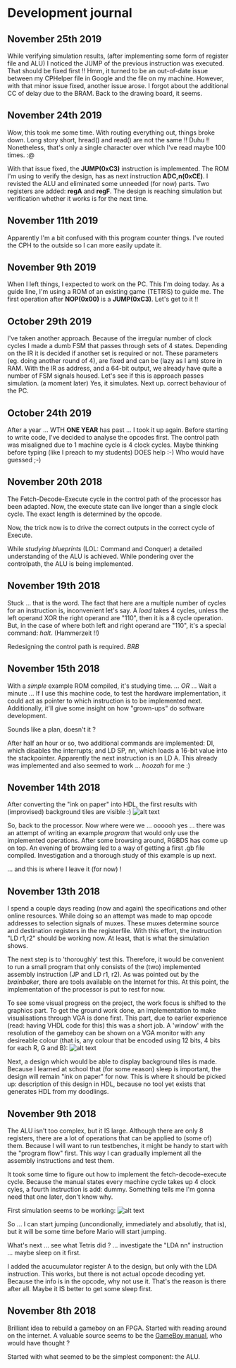 # Development journal

## November 25th 2019
While verifying simulation results, (after implementing some form of register file and ALU) I noticed the JUMP of the previous instruction was executed. That should be fixed first !!
Hmm, it turned to be an out-of-date issue between my CPHelper file in Google and the file on my machine.
However, with that minor issue fixed, another issue arose. I forgot about the additional CC of delay due to the BRAM. Back to the drawing board, it seems.

## November 24th 2019
Wow, this took me some time. With routing everything out, things broke down. Long story short, hread() and read() are not the same !! Duhu !! Nonetheless, that's only a single character over which I've read maybe 100 times. :@

With that issue fixed, the **JUMP(0xC3)** instruction is implemented. The ROM I'm using to verify the design, has as next instruction **ADC,n(0xCE)**. I revisted the ALU and eliminated some unneeded (for now) parts. Two registers are added: **regA** and **regF**. The design is reaching simulation but verification whether it works is for the next time.

## November 11th 2019
Apparently I'm a bit confused with this program counter things. I've routed the CPH to the outside so I can more easily update it.

## November 9th 2019
When I left things, I expected to work on the PC. This I'm doing today. As a guide line, I'm using a ROM of an existing game (TETRIS) to guide me. The first operation after **NOP(0x00)** is a **JUMP(0xC3)**. Let's get to it !!

## October 29th 2019
I've taken another approach. Because of the irregular number of clock cycles I made a dumb FSM that passes through sets of 4 states. Depending on the IR it is decided if another set is required or not.
These parameters (eg. doing another round of 4), are fixed and can be (lazy as I am) store in RAM. With the IR as address, and a 64-bit output, we already have quite a number of FSM signals housed.
Let's see if this is approach passes simulation. (a moment later) Yes, it simulates. Next up. correct behaviour of the PC.

## October 24th 2019
After a year ... WTH **ONE YEAR** has past ... I took it up again. Before starting to write code, I've decided to analyse the opcodes first. The control path was misaligned due to 1 machine cycle is 4 clock cycles. Maybe thinking before typing (like I preach to my students) DOES help :-) Who would have guessed ;-)


## November 20th 2018
The Fetch-Decode-Execute cycle in the control path of the processor has been adapted. Now, the execute state can live longer than a single clock cycle. The exact length is determined by the opcode.

Now, the trick now is to drive the correct outputs in the correct cycle of Execute.


While _studying blueprints_ (LOL: Command and Conquer) a detailed understanding of the ALU is achieved. While pondering over the controlpath, the ALU is being implemented.


## November 19th 2018
Stuck ... that is the word. The fact that here are a multiple number of cycles for an instruction is, inconvenient let's say. A _load_ takes 4 cycles, unless the left operand XOR the right operand are "110", then it is a 8 cycle operation. But, in the case of where both left and right operand are "110", it's a special command: _halt_. (Hammerzeit !!)

Redesigning the control path is required. *BRB*


## November 15th 2018
With a _simple_ example ROM compiled, it's studying time. 
 ... *OR* ...
Wait a minute ...
If I use this machine code, to test the hardware implementation, it could act as pointer to which instruction is to be implemented next. Additionally, it'll give some insight on how "grown-ups" do software development. 

Sounds like a plan, doesn't it ?

After half an hour or so, two additional commands are implemented: DI, which disables the interrupts; and LD SP, nn, which loads a 16-bit value into the stackpointer. Apparently the next instruction is an LD A. This already was implemented and also seemed to work ... *hoozah* for me :)


## November 14th 2018
After converting the "ink on paper" into HDL, the first results with (improvised) background tiles are visible :)
![alt text](http://jo.jkl52.be/images/gameboy_journal/20181114_142044.jpg "First graphics result")

So, back to the processor. Now where were we ... oooooh yes ... there was an attempt of writing an example _program_ that would only use the implemented operations. After some browsing around, RGBDS has come up on top. An evening of browsing led to a way of getting a first .gb file compiled. Investigation and a thorough study of this example is up next.

... and this is where I leave it (for now) !



## November 13th 2018
I spend a couple days reading (now and again) the specifications and other online resources. While doing so an attempt was made to map opcode addresses to selection signals of muxes. These muxes determine source and destination registers in the registerfile. With this effort, the instruction "LD r1,r2" should be working now. At least, that is what the simulation shows.

The next step is to 'thoroughly' test this. Therefore, it would be convenient to run a small program that only consists of the (two) implemented assembly instruction (JP and LD r1, r2). As was pointed out by the _brainbaker_, there are tools available on the Internet for this. At this point, the implementation of the processor is put to rest for now.

To see some visual progress on the project, the work focus is shifted to the graphics part. To get the ground work done, an implementation to make visualisations through VGA is done first. This part, due to earlier experience (read: having VHDL code for this) this was a short job. A 'window' with the resolution of the gameboy can be shown on a VGA monitor with any desireable colour (that is, any colour that be encoded using 12 bits, 4 bits for each R, G and B):
![alt text](http://jo.jkl52.be/images/gameboy_journal/20181113_122558.jpg "First graphics result")

Next, a design which would be able to display background tiles is made. Because I learned at school that (for some reason) sleep is important, the design will remain "ink on paper" for now. This is where it should be picked up: description of this design in HDL, because no tool yet exists that generates HDL from my doodlings.


## November 9th 2018
The ALU isn't too complex, but it IS large. Although there are only 8 registers, there are a lot of operations that can be applied to (some of) them. Because I will want to run testbenches, it might be handy to start with the "program flow" first. This way I can gradually implement all the assembly instructions and test them.

It took some time to figure out how to implement the fetch-decode-execute cycle. Because the manual states every machine cycle takes up 4 clock cyles, a fourth instruction is add: dummy. Something tells me I'm gonna need that one later, don't know why.

First simulation seems to be working:
![alt text](http://jo.jkl52.be/images/gameboy_journal/20181109.png "First running simulation")

So ... I can start jumping (uncondionally, immediately and absolutly, that is), but it will be some time before Mario will start jumping.

What's next ... see what Tetris did ? ... investigate the "LDA nn" instruction ... maybe sleep on it first.

I added the acucumulator register A to the design, but only with the LDA instruction. This works, but there is not actual opcode decoding yet. Because the info is in the opcode, why not use it. That's the reason is there after all. Maybe it IS better to get some sleep first.


## November 8th 2018
Brilliant idea to rebuild a gameboy on an FPGA. Started with reading around on the internet. A valuable source seems to be the [GameBoy manual](http://marc.rawer.de/Gameboy/Docs/GBCPUman.pdf), who would have thought ?

Started with what seemed to be the simplest component: the ALU.